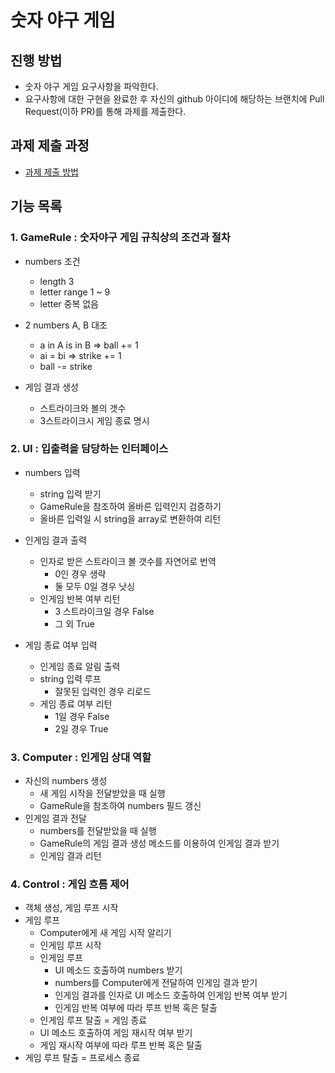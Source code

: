 # 숫자 야구 게임
## 진행 방법
* 숫자 야구 게임 요구사항을 파악한다.
* 요구사항에 대한 구현을 완료한 후 자신의 github 아이디에 해당하는 브랜치에 Pull Request(이하 PR)를 통해 과제를 제출한다.

## 과제 제출 과정
* [과제 제출 방법](https://github.com/next-step/nextstep-docs/tree/master/ent-precourse)


## 기능 목록


### 1. GameRule : 숫자야구 게임 규칙상의 조건과 절차

 - numbers 조건
    - length 3
    - letter range 1 ~ 9
    - letter 중복 없음

 - 2 numbers A, B 대조
    - a in A is in B => ball += 1
    - ai = bi => strike += 1
    - ball -= strike

 - 게임 결과 생성
    - 스트라이크와 볼의 갯수
    - 3스트라이크시 게임 종료 명시


### 2. UI : 입출력을 담당하는 인터페이스

 - numbers 입력
    - string 입력 받기
    - GameRule을 참조하여 올바른 입력인지 검증하기
    - 올바른 입력일 시 string을 array로 변환하여 리턴

 - 인게임 결과 출력
    - 인자로 받은 스트라이크 볼 갯수를 자연어로 번역
        - 0인 경우 생략
        - 둘 모두 0일 경우 낫싱
    - 인게임 반복 여부 리턴
        - 3 스트라이크일 경우 False
        - 그 외 True

 - 게임 종료 여부 입력
    - 인게임 종료 알림 출력
    - string 입력 루프
        - 잘못된 입력인 경우 리로드
    - 게임 종료 여부 리턴
        - 1일 경우 False
        - 2일 경우 True


### 3. Computer : 인게임 상대 역할
 - 자신의 numbers 생성
    - 새 게임 시작을 전달받았을 때 실행
    - GameRule을 참조하여 numbers 필드 갱신
 - 인게임 결과 전달
    - numbers를 전달받았을 때 실행
    - GameRule의 게임 결과 생성 메소드를 이용하여 인게임 결과 받기
    - 인게임 결과 리턴


### 4. Control : 게임 흐름 제어

 - 객체 생성, 게임 루프 시작
 - 게임 루프
    - Computer에게 새 게임 시작 알리기
    - 인게임 루프 시작
    - 인게임 루프
        - UI 메소드 호출하여 numbers 받기
        - numbers를 Computer에게 전달하여 인게임 결과 받기
        - 인게임 결과를 인자로 UI 메소드 호출하여 인게임 반복 여부 받기
        - 인게임 반복 여부에 따라 루프 반복 혹은 탈출
    - 인게임 루프 탈출 = 게임 종료
    - UI 메소드 호출하여 게임 재시작 여부 받기
    - 게임 재시작 여부에 따라 루프 반복 혹은 탈출
 - 게임 루프 탈출 = 프로세스 종료
